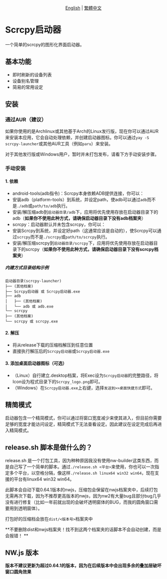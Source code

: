<center> <a href="./README.md">English</a> | <a href="./README-zh_TW.md">繁體中文</a> </center>

# Scrcpy启动器
一个简单的scrcpy的图形化界面启动器。

## 基本功能
- 即时刷新的设备列表
- 设备别名管理
- 简易的常用设定

## 安装
### 通过AUR（建议）
如果你使用的是Archlinux或其他基于Arch的Linux发行版，现在你可以通过AUR来安装本应用，它会自动处理依赖，并创建启动器图标。你可以通过`yay -S scrcpy-launcher`或其他AUR工具（例如`paru`）来安装。

对于其他发行版或Windows用户，暂时并未打包发布，请看下方手动安装步骤。

### 手动安装

#### 1. 依赖
- android-tools(adb指令)：Scrcpy本身依赖ADB提供连接，你可以：
- 安装adb（platform-tools）到系统，并设定path，使adb可以通过`adb`而不是`./adb`或`path/to/adb`执行。 
- 安装/解压缩adb到`启动器目录/adb`下，应用将优先使用存放在启动器目录下的adb（**如果你不使用此种方式，请确保启动器目录下没有adb档案夹**）
- scrcpy：启动器默认并未包含scrcpy，你可以：
- 安装Scrcpy到系统，并设定好path（这通常应该是自动的），使Scrcpy可以通过`scrcpy`而不是`./scrcpy`或`path/to/scrcpy`执行。 
- 安装/解压缩scrcpy到`启动器目录/scrcpy`下，应用将优先使用存放在启动器目录下的scrcpy（**如果你不使用此种方式，请确保启动器目录下没有scrcpy档案夹**）
##### 内建方式目录结构示例
```
启动器目录(scrcpy-launcher)
├── (其他档案)
├── Scrcpy启动器 或 Scrcpy启动器.exe
├── adb
│   ├── (其他档案)
│   └── adb 或 adb.exe
└── scrcpy
├── (其他档案)
└── scrcpy 或 scrcpy.exe
```
#### 2. 解压
- 将从release下载的压缩档解压到任意位置
- 直接执行解压后的`Scrcpy启动器`或`Scrcpy启动器.exe`
#### 3. 添加桌面启动器图标（可选）
- （Linux）自行建立.desktop档案，将Exec设为`Scrcpy启动器`的完整路径，将Icon设为程式目录下的`Scrcpy_logo.png`即可。 
- （Windows）在`Scrcpy启动器.exe`上右键，选择`发送到>>桌面快捷方式`即可。

## 精简模式
启动器包含一个精简模式，你可以通过将窗口宽度减少来使其进入，但目前你需要足够的宽度才能访问设定，精简模式下无法查看设定。因此建议在设定完成后再进入精简模式。

## release.sh 脚本是做什么的？
release.sh 是一个打包工具，因为种种原因我没有使用nw-builder这类东西，而是自己写了一个简单的脚本。通过`./release.sh <平台>`来使用，你也可以一次指定多个平台，以空格分隔，像这样`./release.sh linux64 win32 win64`，现在支援的平台有linux64 win32 win64。

此脚本会自动下载0.64.1版本的nwjs，压缩包会保留在nwjs档案夹中，后续打包无需再次下载，因为不推荐更高版本的nwjs，因为nw2有大量bug且部分bug几乎没有进行修复（比如一年前就出现的会破坏透明窗体的BUG，而我的圆角窗口需要用到透明窗体）。

打包好的压缩档会放在`dist/<版本号>`档案夹中

**不要删除dist和nwjs档案夹！找不到这两个档案夹的话脚本不会自动创建，而是会报错！ **

## NW.js 版本
**版本不建议更新为超过0.64.1的版本，因为在后续版本中会出现多余的叠加层破坏窗口圆角效果**